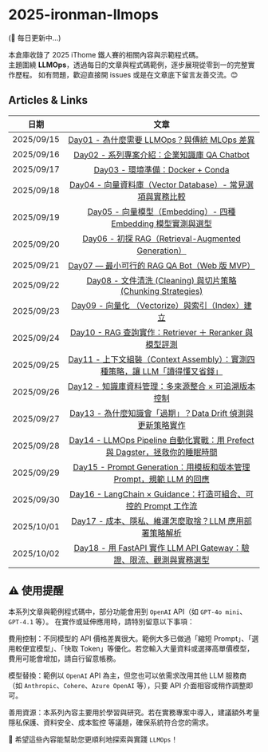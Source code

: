 # 2025-ironman-llmops

(🚧 每日更新中...)

本倉庫收錄了 2025 iThome 鐵人賽的相關內容與示範程式碼。  
主題圍繞 **LLMOps**，透過每日的文章與程式碼範例，逐步展現從零到一的完整實作歷程。
如有問題，歡迎直接開 issues 或是在文章底下留言友善交流。😊

## Articles & Links

| 日期       |                                                              文章                                                              |
| ---------- | :----------------------------------------------------------------------------------------------------------------------------: |
| 2025/09/15 |                 [Day01 - 為什麼需要 LLMOps？與傳統 MLOps 差異](https://ithelp.ithome.com.tw/articles/10380053)                 |
| 2025/09/16 |                 [Day02 - 系列專案介紹：企業知識庫 QA Chatbot](https://ithelp.ithome.com.tw/articles/10380054)                  |
| 2025/09/17 |                       [Day03 - 環境準備：Docker + Conda](https://ithelp.ithome.com.tw/articles/10381623)                       |
| 2025/09/18 |          [Day04 - 向量資料庫（Vector Database）- 常見選項與實務比較](https://ithelp.ithome.com.tw/articles/10382486)           |
| 2025/09/19 |         [Day05 - 向量模型（Embedding）- 四種 Embedding 模型實測與選型](https://ithelp.ithome.com.tw/articles/10383158)         |
| 2025/09/20 |              [Day06 - 初探 RAG（Retrieval-Augmented Generation）](https://ithelp.ithome.com.tw/articles/10384021)              |
| 2025/09/21 |                 [Day07 — 最小可行的 RAG QA Bot（Web 版 MVP）](https://ithelp.ithome.com.tw/articles/10384741)                  |
| 2025/09/22 |         [Day08 - 文件清洗 (Cleaning) 與切片策略 (Chunking Strategies)](https://ithelp.ithome.com.tw/articles/10385277)         |
| 2025/09/23 |               [Day09 - 向量化 （Vectorize）與索引（Index）建立](https://ithelp.ithome.com.tw/articles/10386191)                |
| 2025/09/24 |            [Day10 - RAG 查詢實作：Retriever ＋ Reranker 與模型評測](https://ithelp.ithome.com.tw/articles/10386952)            |
| 2025/09/25 | [Day11 - 上下文組裝（Context Assembly）：實測四種策略，讓 LLM「讀得懂又省錢」](https://ithelp.ithome.com.tw/articles/10387588) |
| 2025/09/26 |             [Day12 - 知識庫資料管理：多來源整合 × 可追溯版本控制](https://ithelp.ithome.com.tw/articles/10388360)              |
| 2025/09/27 |         [Day13 - 為什麼知識會「過期」？Data Drift 偵測與更新策略實作](https://ithelp.ithome.com.tw/articles/10388907)          |
| 2025/09/28 | [Day14 - LLMOps Pipeline 自動化實戰：用 Prefect 與 Dagster，拯救你的睡眠時間](https://ithelp.ithome.com.tw/articles/10389635)  |
| 2025/09/29 |     [Day15 - Prompt Generation：用模板和版本管理 Prompt，規範 LLM 的回應](https://ithelp.ithome.com.tw/articles/10390630)      |
| 2025/09/30 |        [Day16 - LangChain × Guidance：打造可組合、可控的 Prompt 工作流](https://ithelp.ithome.com.tw/articles/10391276)        |
| 2025/10/01 |            [Day17 - 成本、隱私、維運怎麼取捨？LLM 應用部署策略解析](https://ithelp.ithome.com.tw/articles/10391897)            |
| 2025/10/02 |     [Day18 - 用 FastAPI 實作 LLM API Gateway：驗證、限流、觀測與實務選型](https://ithelp.ithome.com.tw/articles/10392318)      |

## ⚠️ 使用提醒

本系列文章與範例程式碼中，部分功能會用到 `OpenAI` API（如 `GPT-4o mini`、`GPT-4.1` 等）。
在實作或延伸應用時，請特別留意以下事項：

費用控制：不同模型的 API 價格差異很大。範例大多已做過「縮短 Prompt」、「選用較便宜模型」、「快取 Token」等優化。若您輸入大量資料或選擇高單價模型，費用可能會增加，請自行留意帳務。

模型替換：範例以 `OpenAI` API 為主，但您也可以依需求改用其他 LLM 服務商（如 `Anthropic`、`Cohere`、`Azure OpenAI` 等），只要 API 介面相容或稍作調整即可。

善用資源：本系列內容主要用於學習與研究。若在實務專案中導入，建議額外考量 隱私保護、資料安全、成本監控 等議題，確保系統符合您的需求。

🙏 希望這些內容能幫助您更順利地探索與實踐 `LLMOps`！
